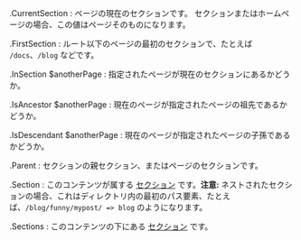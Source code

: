
.CurrentSection
: ページの現在のセクションです。 セクションまたはホームページの場合、この値はページそのものになります。

.FirstSection
: ルート以下のページの最初のセクションで、たとえば `/docs`、`/blog` などです。

.InSection $anotherPage
: 指定されたページが現在のセクションにあるかどうか。

.IsAncestor $anotherPage
: 現在のページが指定されたページの祖先であるかどうか。

.IsDescendant $anotherPage
: 現在のページが指定されたページの子孫であるかどうか。

.Parent
: セクションの親セクション、またはページのセクションです。

.Section
: このコンテンツが属する [セクション](/content-management/sections/) です。**注意:** ネストされたセクションの場合、これはディレクトリ内の最初のパス要素、たとえば、`/blog/funny/mypost/ => blog` のようになります。

.Sections
: このコンテンツの下にある [セクション](/content-management/sections/) です。
